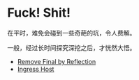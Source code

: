 # Fuck! Shit!

在平时，难免会碰到一些奇葩的坑，令人费解。

一般，经过长时间探究深挖之后，才恍然大悟。

* [Remove Final by Reflection](other/fuck-shit/remove-final-by-reflection.md)
* [Ingress Host](other/fuck-shit/ingress-host.md)

